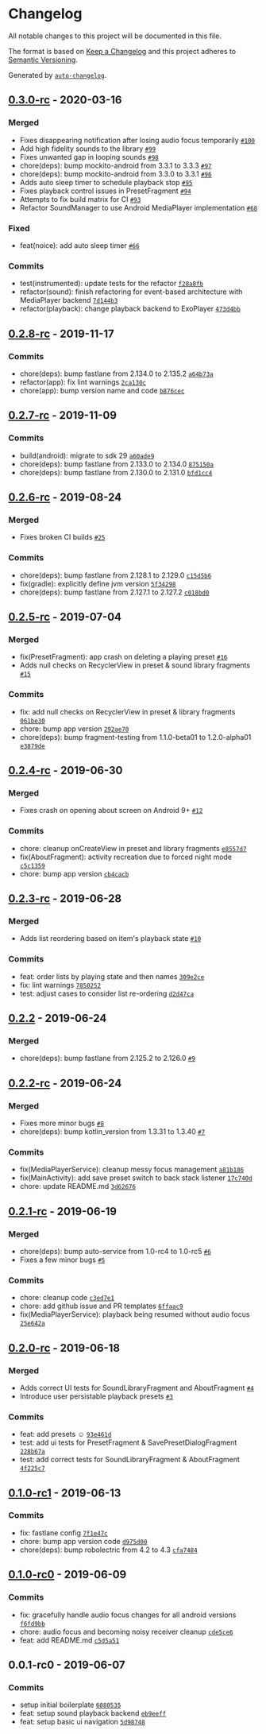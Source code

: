 # Changelog

All notable changes to this project will be documented in this file.

The format is based on [Keep a Changelog](https://keepachangelog.com/en/1.0.0/)
and this project adheres to [Semantic Versioning](https://semver.org/spec/v2.0.0.html).

Generated by [`auto-changelog`](https://github.com/CookPete/auto-changelog).

## [0.3.0-rc](https://github.com/ashutoshgngwr/noice/compare/0.2.8-rc...0.3.0-rc) - 2020-03-16

### Merged

- Fixes disappearing notification after losing audio focus temporarily [`#100`](https://github.com/ashutoshgngwr/noice/pull/100)
- Add high fidelity sounds to the library [`#99`](https://github.com/ashutoshgngwr/noice/pull/99)
- Fixes unwanted gap in looping sounds [`#98`](https://github.com/ashutoshgngwr/noice/pull/98)
- chore(deps): bump mockito-android from 3.3.1 to 3.3.3 [`#97`](https://github.com/ashutoshgngwr/noice/pull/97)
- chore(deps): bump mockito-android from 3.3.0 to 3.3.1 [`#96`](https://github.com/ashutoshgngwr/noice/pull/96)
- Adds auto sleep timer to schedule playback stop [`#95`](https://github.com/ashutoshgngwr/noice/pull/95)
- Fixes playback control issues in PresetFragment [`#94`](https://github.com/ashutoshgngwr/noice/pull/94)
- Attempts to fix build matrix for CI [`#93`](https://github.com/ashutoshgngwr/noice/pull/93)
- Refactor SoundManager to use Android MediaPlayer implementation [`#68`](https://github.com/ashutoshgngwr/noice/pull/68)

### Fixed

- feat(noice): add auto sleep timer [`#66`](https://github.com/ashutoshgngwr/noice/issues/66)

### Commits

- test(instrumented): update tests for the refactor [`f28a8fb`](https://github.com/ashutoshgngwr/noice/commit/f28a8fbe057e7c8b504d9b0812711f6766c310ed)
- refactor(sound): finish refactoring for event-based architecture with MediaPlayer backend [`7d144b3`](https://github.com/ashutoshgngwr/noice/commit/7d144b3931deae3ed3772cd3ff7a7968c3ab9136)
- refactor(playback): change playback backend to ExoPlayer [`473d4bb`](https://github.com/ashutoshgngwr/noice/commit/473d4bb76d949e4ae87ea731af2458bb0c13491d)

## [0.2.8-rc](https://github.com/ashutoshgngwr/noice/compare/0.2.7-rc...0.2.8-rc) - 2019-11-17

### Commits

- chore(deps): bump fastlane from 2.134.0 to 2.135.2 [`a64b73a`](https://github.com/ashutoshgngwr/noice/commit/a64b73a1ce41a3b3805df44656bcb3c0032a935c)
- refactor(app): fix lint warnings [`2ca130c`](https://github.com/ashutoshgngwr/noice/commit/2ca130cd6fa90437198a7f95780e8d8359d44193)
- chore(app): bump version name and code [`b876cec`](https://github.com/ashutoshgngwr/noice/commit/b876cec8abd13e59d0e71d81d9b5bc791f522156)

## [0.2.7-rc](https://github.com/ashutoshgngwr/noice/compare/0.2.6-rc...0.2.7-rc) - 2019-11-09

### Commits

- build(android): migrate to sdk 29 [`a60ade9`](https://github.com/ashutoshgngwr/noice/commit/a60ade91cf7dbfb106c90db00f00a6fcd0c2067c)
- chore(deps): bump fastlane from 2.133.0 to 2.134.0 [`875150a`](https://github.com/ashutoshgngwr/noice/commit/875150a974efc1f22b53ad925cd55a4fff18370b)
- chore(deps): bump fastlane from 2.130.0 to 2.131.0 [`bfd1cc4`](https://github.com/ashutoshgngwr/noice/commit/bfd1cc4ebebe8f4045130795eeda81429f26aaa4)

## [0.2.6-rc](https://github.com/ashutoshgngwr/noice/compare/0.2.5-rc...0.2.6-rc) - 2019-08-24

### Merged

- Fixes broken CI builds [`#25`](https://github.com/ashutoshgngwr/noice/pull/25)

### Commits

- chore(deps): bump fastlane from 2.128.1 to 2.129.0 [`c15d5b6`](https://github.com/ashutoshgngwr/noice/commit/c15d5b69b264b37a645c704458c8ea7b050c5f79)
- fix(gradle): explicitly define jvm version [`5f34298`](https://github.com/ashutoshgngwr/noice/commit/5f342985dac30eb027ba6e02e2ac052000a27476)
- chore(deps): bump fastlane from 2.127.1 to 2.127.2 [`c018bd0`](https://github.com/ashutoshgngwr/noice/commit/c018bd06eabcbb35aedd98b3e839e250adc667b2)

## [0.2.5-rc](https://github.com/ashutoshgngwr/noice/compare/0.2.4-rc...0.2.5-rc) - 2019-07-04

### Merged

- fix(PresetFragment): app crash on deleting a playing preset [`#16`](https://github.com/ashutoshgngwr/noice/pull/16)
- Adds null checks on RecyclerView in preset & sound library fragments [`#15`](https://github.com/ashutoshgngwr/noice/pull/15)

### Commits

- fix: add null checks on RecyclerView in preset & library fragments [`061be30`](https://github.com/ashutoshgngwr/noice/commit/061be30cab16db7fb0303fdc83706aec534d9fe4)
- chore: bump app version [`292ae70`](https://github.com/ashutoshgngwr/noice/commit/292ae70140262faf0bd6f0ea17483b332d72dc28)
- chore(deps): bump fragment-testing from 1.1.0-beta01 to 1.2.0-alpha01 [`e3879de`](https://github.com/ashutoshgngwr/noice/commit/e3879de0fbfa2ee02c73ffc70d318cba58329d87)

## [0.2.4-rc](https://github.com/ashutoshgngwr/noice/compare/0.2.3-rc...0.2.4-rc) - 2019-06-30

### Merged

- Fixes crash on opening about screen on Android 9+ [`#12`](https://github.com/ashutoshgngwr/noice/pull/12)

### Commits

- chore: cleanup onCreateView in preset and library fragments [`e8557d7`](https://github.com/ashutoshgngwr/noice/commit/e8557d708cd8f580f7bbb9256503545429c7d658)
- fix(AboutFragment): activity recreation due to forced night mode [`c5c1359`](https://github.com/ashutoshgngwr/noice/commit/c5c1359363a65860e8b0321a676fd760ca15837b)
- chore: bump app version [`cb4cacb`](https://github.com/ashutoshgngwr/noice/commit/cb4cacb7340873834d7d6db8ac29f87017e7b9b2)

## [0.2.3-rc](https://github.com/ashutoshgngwr/noice/compare/0.2.2...0.2.3-rc) - 2019-06-28

### Merged

- Adds list reordering based on item's playback state [`#10`](https://github.com/ashutoshgngwr/noice/pull/10)

### Commits

- feat: order lists by playing state and then names [`309e2ce`](https://github.com/ashutoshgngwr/noice/commit/309e2cefc1d5ff346e8c737278297651f2fb8dea)
- fix: lint warnings [`7850252`](https://github.com/ashutoshgngwr/noice/commit/785025246502a3d139e4c663a94fd43065fc3d38)
- test: adjust cases to consider list re-ordering [`d2d47ca`](https://github.com/ashutoshgngwr/noice/commit/d2d47ca0aee65a2cfad937213400febe5f9442ac)

## [0.2.2](https://github.com/ashutoshgngwr/noice/compare/0.2.2-rc...0.2.2) - 2019-06-24

### Merged

- chore(deps): bump fastlane from 2.125.2 to 2.126.0 [`#9`](https://github.com/ashutoshgngwr/noice/pull/9)

## [0.2.2-rc](https://github.com/ashutoshgngwr/noice/compare/0.2.1-rc...0.2.2-rc) - 2019-06-24

### Merged

- Fixes more minor bugs [`#8`](https://github.com/ashutoshgngwr/noice/pull/8)
- chore(deps): bump kotlin_version from 1.3.31 to 1.3.40 [`#7`](https://github.com/ashutoshgngwr/noice/pull/7)

### Commits

- fix(MediaPlayerService): cleanup messy focus management [`a81b186`](https://github.com/ashutoshgngwr/noice/commit/a81b1864ab0d1d64c12d8c93e7724e32c3faa979)
- fix(MainActivity): add save preset switch to back stack listener [`17c740d`](https://github.com/ashutoshgngwr/noice/commit/17c740dac6c40e0c73ae0951019bac8d949eee17)
- chore: update README.md [`3d62676`](https://github.com/ashutoshgngwr/noice/commit/3d62676320714c29ca3503ff545c0817caaef7ac)

## [0.2.1-rc](https://github.com/ashutoshgngwr/noice/compare/0.2.0-rc...0.2.1-rc) - 2019-06-19

### Merged

- chore(deps): bump auto-service from 1.0-rc4 to 1.0-rc5 [`#6`](https://github.com/ashutoshgngwr/noice/pull/6)
- Fixes a few minor bugs [`#5`](https://github.com/ashutoshgngwr/noice/pull/5)

### Commits

- chore: cleanup code [`c3ed7e1`](https://github.com/ashutoshgngwr/noice/commit/c3ed7e15a5d6e98e36f048f635cecf995e14a270)
- chore: add github issue and PR templates [`6ffaac9`](https://github.com/ashutoshgngwr/noice/commit/6ffaac94450af48d3e961a3fd74790a5ac87b0a1)
- fix(MediaPlayerService): playback being resumed without audio focus [`25e642a`](https://github.com/ashutoshgngwr/noice/commit/25e642ae996c18004ddb0f5caeaaf0a61178c0cb)

## [0.2.0-rc](https://github.com/ashutoshgngwr/noice/compare/0.1.0-rc1...0.2.0-rc) - 2019-06-18

### Merged

- Adds correct UI tests for SoundLibraryFragment and AboutFragment [`#4`](https://github.com/ashutoshgngwr/noice/pull/4)
- Introduce user persistable playback presets [`#3`](https://github.com/ashutoshgngwr/noice/pull/3)

### Commits

- feat: add presets :relaxed: [`93e461d`](https://github.com/ashutoshgngwr/noice/commit/93e461d4bec3ed6e1247a6257dc001c3c0bc2663)
- test: add ui tests for PresetFragment & SavePresetDialogFragment [`228b67a`](https://github.com/ashutoshgngwr/noice/commit/228b67a6ee2fc94776ab7be60afcf7b2893fce42)
- test: add correct tests for SoundLibraryFragment & AboutFragment [`4f225c7`](https://github.com/ashutoshgngwr/noice/commit/4f225c7cca08925a9e30c017a848aa6730adef30)

## [0.1.0-rc1](https://github.com/ashutoshgngwr/noice/compare/0.1.0-rc0...0.1.0-rc1) - 2019-06-13

### Commits

- fix: fastlane config [`7f1e47c`](https://github.com/ashutoshgngwr/noice/commit/7f1e47c8f6b6da7c7cf63ab39ffc8b149d3414f4)
- chore: bump app version code [`d975d00`](https://github.com/ashutoshgngwr/noice/commit/d975d00f631fdf6d2b702041358b75ab54f6fad2)
- chore(deps): bump robolectric from 4.2 to 4.3 [`cfa7484`](https://github.com/ashutoshgngwr/noice/commit/cfa74848bd94615885c030b97ac627dd22dc1bf0)

## [0.1.0-rc0](https://github.com/ashutoshgngwr/noice/compare/0.0.1-rc0...0.1.0-rc0) - 2019-06-09

### Commits

- fix: gracefully handle audio focus changes for all android versions [`f6fd9bb`](https://github.com/ashutoshgngwr/noice/commit/f6fd9bb3a144f97f58653f5e677d96293369c8f1)
- chore: audio focus and becoming noisy receiver cleanup [`cde5ce6`](https://github.com/ashutoshgngwr/noice/commit/cde5ce6d6f0ad960ecfdef576b66502523968d6e)
- feat: add README.md [`c5d5a51`](https://github.com/ashutoshgngwr/noice/commit/c5d5a51bf93057806c7d82d45b6d864cf59b368f)

## 0.0.1-rc0 - 2019-06-07

### Commits

- setup initial boilerplate [`6080535`](https://github.com/ashutoshgngwr/noice/commit/608053590d84c7b7db54ba2fe812cf6170b385af)
- feat: setup sound playback backend [`eb9eeff`](https://github.com/ashutoshgngwr/noice/commit/eb9eeffaa85b0554b16e7b8d975105c5aa75e2d0)
- feat: setup basic ui navigation [`5d98748`](https://github.com/ashutoshgngwr/noice/commit/5d9874849836bd2a402e4523741b05dac2c6b5fb)
